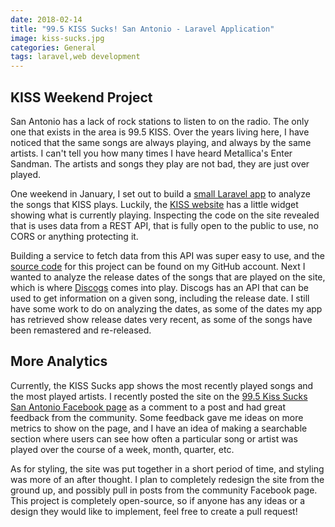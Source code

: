 ```yaml
---
date: 2018-02-14
title: "99.5 KISS Sucks! San Antonio - Laravel Application"
image: kiss-sucks.jpg
categories: General
tags: laravel,web development
---
```


## KISS Weekend Project

San Antonio has a lack of rock stations to listen to on the radio. The only one that exists in the area is 99.5 KISS. Over the years living here, I have noticed that the same songs are always playing, and always by the same artists. I can't tell you how many times I have heard Metallica's Enter Sandman. The artists and songs they play are not bad, they are just over played.

One weekend in January, I set out to build a [small Laravel app](https://kiss-sucks.com/) to analyze the songs that KISS plays. Luckily, the [KISS website](http://www.kissrocks.com/) has a little widget showing what is currently playing. Inspecting the code on the site revealed that is uses data from a REST API, that is fully open to the public to use, no CORS or anything protecting it.

Building a service to fetch data from this API was super easy to use, and the [source code](https://github.com/BaronVonPerko/kiss-sucks) for this project can be found on my GitHub account. Next I wanted to analyze the release dates of the songs that are played on the site, which is where [Discogs](http://www.discogs.com/) comes into play. Discogs has an API that can be used to get information on a given song, including the release date. I still have some work to do on analyzing the dates, as some of the dates my app has retrieved show release dates very recent, as some of the songs have been remastered and re-released.

## More Analytics

Currently, the KISS Sucks app shows the most recently played songs and the most played artists. I recently posted the site on the [99.5 Kiss Sucks San Antonio Facebook page](https://www.facebook.com/995KISSSUXX/?ref=br_rs) as a comment to a post and had great feedback from the community. Some feedback gave me ideas on more metrics to show on the page, and I have an idea of making a searchable section where users can see how often a particular song or artist was played over the course of a week, month, quarter, etc.

As for styling, the site was put together in a short period of time, and styling was more of an after thought. I plan to completely redesign the site from the ground up, and possibly pull in posts from the community Facebook page. This project is completely open-source, so if anyone has any ideas or a design they would like to implement, feel free to create a pull request!